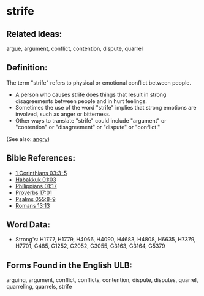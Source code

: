 # strife

## Related Ideas:

argue, argument, conflict, contention, dispute, quarrel

## Definition:

The term "strife" refers to physical or emotional conflict between people.

* A person who causes strife does things that result in strong disagreements between people and in hurt feelings.
* Sometimes the use of the word "strife" implies that strong emotions are involved, such as anger or bitterness.
* Other ways to translate "strife" could include "argument" or "contention" or "disagreement" or "dispute" or "conflict."

(See also: [angry](../other/angry.md))

## Bible References:

* [1 Corinthians 03:3-5](rc://en/tn/help/1co/03/03)
* [Habakkuk 01:03](rc://en/tn/help/hab/01/03)
* [Philippians 01:17](rc://en/tn/help/php/01/17)
* [Proverbs 17:01](rc://en/tn/help/pro/17/01)
* [Psalms 055:8-9](rc://en/tn/help/psa/055/008)
* [Romans 13:13](rc://en/tn/help/rom/13/13)

## Word Data:

* Strong's: H1777, H1779, H4066, H4090, H4683, H4808, H6635, H7379, H7701, G485, G1252, G2052, G3055, G3163, G3164, G5379

## Forms Found in the English ULB:

arguing, argument, conflict, conflicts, contention, dispute, disputes, quarrel, quarreling, quarrels, strife
